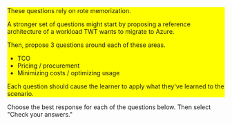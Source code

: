 <div style="background:yellow;">
These questions rely on rote memorization.

A stronger set of questions might start by proposing a reference architecture of a workload TWT wants to migrate to Azure.

Then, propose 3 questions around each of these areas.

* TCO
* Pricing / procurement
* Minimizing costs / optimizing usage

Each question should cause the learner to apply what they've learned to the scenario.
</div>

Choose the best response for each of the questions below. Then select "Check your answers."